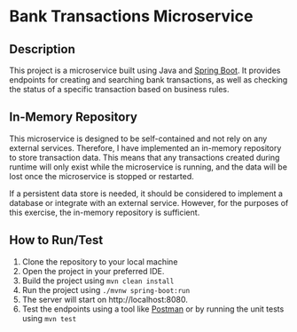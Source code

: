 # Bank Transactions Microservice

## Description

This project is a microservice built using Java and [Spring Boot](https://spring.io/projects/spring-boot). It provides endpoints for creating and searching bank transactions, as well as checking the status of a specific transaction based on business rules.

## In-Memory Repository

This microservice is designed to be self-contained and not rely on any external services. Therefore, I have implemented an in-memory repository to store transaction data. This means that any transactions created during runtime will only exist while the microservice is running, and the data will be lost once the microservice is stopped or restarted.

If a persistent data store is needed, it should be considered to implement a database or integrate with an external service. However, for the purposes of this exercise, the in-memory repository is sufficient.

## How to Run/Test

1. Clone the repository to your local machine
2. Open the project in your preferred IDE.
3. Build the project using `mvn clean install`
4. Run the project using `./mvnw spring-boot:run`
5. The server will start on http://localhost:8080.
6. Test the endpoints using a tool like [Postman](https://www.postman.com/) or by running the unit tests using `mvn test`
